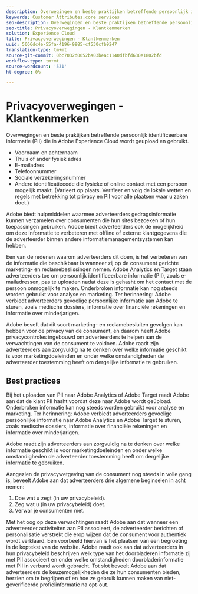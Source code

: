 ```yaml
---
description: Overwegingen en beste praktijken betreffende persoonlijk identificeerbare informatie (PII) die in Adobe Experience Cloud wordt geupload en gebruikt.
keywords: Customer Attributes;core services
seo-description: Overwegingen en beste praktijken betreffende persoonlijk identificeerbare informatie (PII) die in Adobe Experience Cloud wordt geupload en gebruikt.
seo-title: Privacyoverwegingen - Klantkenmerken
solution: Experience Cloud
title: Privacyoverwegingen - Klantkenmerken
uuid: 5666dc4e-55fa-4196-9985-cf530cfb9247
translation-type: tm+mt
source-git-commit: 0bc7032d0052ba03beac1140dfbfd630e1802bfd
workflow-type: tm+mt
source-wordcount: '531'
ht-degree: 0%

---
```



# Privacyoverwegingen - Klantkenmerken

Overwegingen en beste praktijken betreffende persoonlijk identificeerbare informatie (PII) die in Adobe Experience Cloud wordt geupload en gebruikt.

* Voornaam en achternaam
* Thuis of ander fysiek adres
* E-mailadres
* Telefoonnummer
* Sociale verzekeringsnummer
* Andere identificatiecode die fysieke of online contact met een persoon mogelijk maakt. (Varieert op plaats. Verifieer en volg de lokale wetten en regels met betrekking tot privacy en PII voor alle plaatsen waar u zaken doet.)

Adobe biedt hulpmiddelen waarmee adverteerders gedragsinformatie kunnen verzamelen over consumenten die hun sites bezoeken of hun toepassingen gebruiken. Adobe biedt adverteerders ook de mogelijkheid om deze informatie te verbeteren met offline of externe klantgegevens die de adverteerder binnen andere informatiemanagementsystemen kan hebben.

Een van de redenen waarom adverteerders dit doen, is het verbeteren van de informatie die beschikbaar is wanneer zij op de consument gerichte marketing- en reclamebeslissingen nemen. Adobe Analytics en Target staan adverteerders toe om persoonlijk identificeerbare informatie (PII), zoals e-mailadressen, pas te uploaden nadat deze is gehasht om het contact met de persoon onmogelijk te maken. Onderbroken informatie kan nog steeds worden gebruikt voor analyse en marketing. Ter herinnering: Adobe verbiedt adverteerders gevoelige persoonlijke informatie aan Adobe te sturen, zoals medische dossiers, informatie over financiële rekeningen en informatie over minderjarigen.

Adobe beseft dat dit soort marketing- en reclamebesluiten gevolgen kan hebben voor de privacy van de consument, en daarom heeft Adobe privacycontroles ingebouwd om adverteerders te helpen aan de verwachtingen van de consument te voldoen. Adobe raadt zijn adverteerders aan zorgvuldig na te denken over welke informatie geschikt is voor marketingdoeleinden en onder welke omstandigheden de adverteerder toestemming heeft om dergelijke informatie te gebruiken.

## Best practices

Bij het uploaden van PII naar Adobe Analytics of Adobe Target raadt Adobe aan dat de klant PII hasht voordat deze naar Adobe wordt geüpload. Onderbroken informatie kan nog steeds worden gebruikt voor analyse en marketing. Ter herinnering: Adobe verbiedt adverteerders gevoelige persoonlijke informatie naar Adobe Analytics en Adobe Target te sturen, zoals medische dossiers, informatie over financiële rekeningen en informatie over minderjarigen.

Adobe raadt zijn adverteerders aan zorgvuldig na te denken over welke informatie geschikt is voor marketingdoeleinden en onder welke omstandigheden de adverteerder toestemming heeft om dergelijke informatie te gebruiken.

Aangezien de privacywetgeving van de consument nog steeds in volle gang is, beveelt Adobe aan dat adverteerders drie algemene beginselen in acht nemen:

1. Doe wat u zegt (in uw privacybeleid).
1. Zeg wat u (in uw privacybeleid) doet.
1. Verwar je consumenten niet.

Met het oog op deze verwachtingen raadt Adobe aan dat wanneer een adverteerder activiteiten aan PII associeert, de adverteerder berichten of personalisatie verstrekt die erop wijzen dat de consument voor authentiek wordt verklaard. Een voorbeeld hiervan is het plaatsen van een begroeting in de koptekst van de website. Adobe raadt ook aan dat adverteerders in hun privacybeleid beschrijven welk type van het doorbladeren informatie zij met PII associeert en onder welke omstandigheden doorbladerinformatie met PII in verband wordt gebracht. Tot slot beveelt Adobe aan dat adverteerders de keuzemogelijkheden die ze hun consumenten bieden, herzien om te begrijpen of en hoe ze gebruik kunnen maken van niet-geverifieerde profielinformatie na opt-out.
